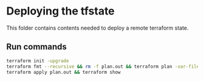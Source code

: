 # Deploying the tfstate

This folder contains contents needed to deploy a remote terraform state.

## Run commands

```bash
terraform init -upgrade
terraform fmt --recursive && rm -f plan.out && terraform plan -var-file=terraform.tfvars --out plan.out
terraform apply plan.out && terraform show
```
